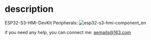 # description
ESP32-S3-HMI-DevKit Peripherals:
![esp32-s3-hmi-component_en](https://user-images.githubusercontent.com/10337553/148687090-d3f102cb-3586-49bc-a989-f806284dd1f8.png)

if you need any help, you can connect me: aemails@163.com
